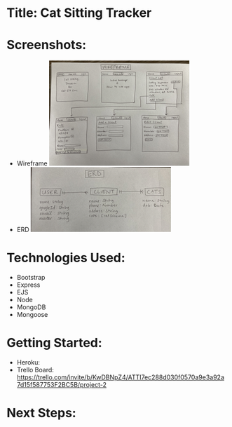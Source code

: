 # Title: Cat Sitting Tracker
# Screenshots:
- Wireframe ![wireframe](/./images/wireframe.png)
- ERD ![erd](/./images/erd.png)
# Technologies Used: 
- Bootstrap
- Express
- EJS
- Node
- MongoDB
- Mongoose
# Getting Started:
- Heroku:
- Trello Board: https://trello.com/invite/b/KwDBNpZ4/ATTI7ec288d030f0570a9e3a92a7d15f587753F2BC5B/project-2
# Next Steps:


